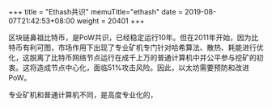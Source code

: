 +++
title = "Ethash共识"
memuTitle="ethash"
date = 2019-08-07T21:42:53+08:00
weight = 20401
+++

区块链鼻祖比特币，是PoW共识，已经稳定运行10年。但在2011年开始，因为比特币有利可图，市场作用下出现了专业矿机专门针对哈希算法、散热、耗能进行优化，这脱离了比特币网络节点运行在成千上万的普通计算机中并公平参与挖矿的初衷。这将造成节点中心化，面临51%攻击风险。因此，以太坊需要预防和改进PoW。

专业矿机和普通计算机不同，是高度专业化的，
